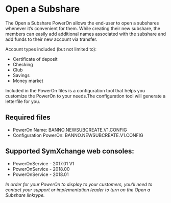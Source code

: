 # Open a Subshare
The Open a Subshare PowerOn allows the end-user to open a subshares whenever it’s convenient for them. While creating their new subshare, the members can easily add additional names associated with the subshare and add funds to their new account via transfer. 

Account types included (but not limited to): 
* Certificate of deposit
* Checking
* Club
* Savings 
* Money market

Included in the PowerOn files is a configuration tool that helps you customize the PowerOn to your needs.The configuration tool will generate a letterfile for you.

## Required files

* PowerOn Name: BANNO.NEWSUBCREATE.V1.CONFIG
* Configuration PowerOn: BANNO.NEWSUBCREATE.V1.CONFIG

## Supported SymXchange web consoles:
* PowerOnService - 2017.01 V1
* PowerOnService - 2018.00
* PowerOnService - 2018.01

*In order for your PowerOn to display to your customers, you'll need to contact your support or implementation leader to turn on the Open a Subshare linktype.*
